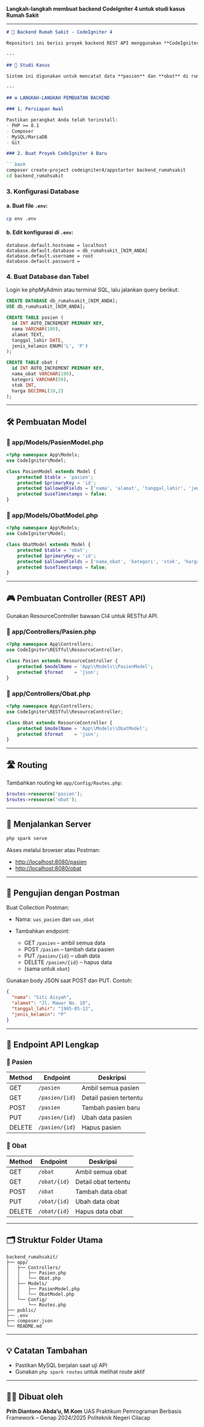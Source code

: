 **Langkah-langkah membuat backend CodeIgniter 4 untuk studi kasus Rumah Sakit**

---

````markdown
# 🏥 Backend Rumah Sakit - CodeIgniter 4

Repositori ini berisi proyek backend REST API menggunakan **CodeIgniter 4** untuk sistem informasi rumah sakit dengan dua entitas utama: `pasien` dan `obat`.

---

## 📌 Studi Kasus

Sistem ini digunakan untuk mencatat data **pasien** dan **obat** di rumah sakit. Backend menyediakan endpoint RESTful untuk melakukan CRUD (Create, Read, Update, Delete) terhadap kedua tabel tersebut.

---

## ⚙️ LANGKAH-LANGKAH PEMBUATAN BACKEND

### 1. Persiapan Awal

Pastikan perangkat Anda telah terinstall:
- PHP >= 8.1
- Composer
- MySQL/MariaDB
- Git

### 2. Buat Proyek CodeIgniter 4 Baru

```bash
composer create-project codeigniter4/appstarter backend_rumahsakit
cd backend_rumahsakit
````

### 3. Konfigurasi Database

#### a. Buat file `.env`:

```bash
cp env .env
```

#### b. Edit konfigurasi di `.env`:

```dotenv
database.default.hostname = localhost
database.default.database = db_rumahsakit_[NIM_ANDA]
database.default.username = root
database.default.password =
```

### 4. Buat Database dan Tabel

Login ke phpMyAdmin atau terminal SQL, lalu jalankan query berikut:

```sql
CREATE DATABASE db_rumahsakit_[NIM_ANDA];
USE db_rumahsakit_[NIM_ANDA];

CREATE TABLE pasien (
  id INT AUTO_INCREMENT PRIMARY KEY,
  nama VARCHAR(100),
  alamat TEXT,
  tanggal_lahir DATE,
  jenis_kelamin ENUM('L', 'P')
);

CREATE TABLE obat (
  id INT AUTO_INCREMENT PRIMARY KEY,
  nama_obat VARCHAR(100),
  kategori VARCHAR(50),
  stok INT,
  harga DECIMAL(10,2)
);
```

---

## 🛠️ Pembuatan Model

### 📁 app/Models/PasienModel.php

```php
<?php namespace App\Models;
use CodeIgniter\Model;

class PasienModel extends Model {
    protected $table = 'pasien';
    protected $primaryKey = 'id';
    protected $allowedFields = ['nama', 'alamat', 'tanggal_lahir', 'jenis_kelamin'];
    protected $useTimestamps = false;
}
```

### 📁 app/Models/ObatModel.php

```php
<?php namespace App\Models;
use CodeIgniter\Model;

class ObatModel extends Model {
    protected $table = 'obat';
    protected $primaryKey = 'id';
    protected $allowedFields = ['nama_obat', 'kategori', 'stok', 'harga'];
    protected $useTimestamps = false;
}
```

---

## 🎮 Pembuatan Controller (REST API)

Gunakan ResourceController bawaan CI4 untuk RESTful API.

### 📁 app/Controllers/Pasien.php

```php
<?php namespace App\Controllers;
use CodeIgniter\RESTful\ResourceController;

class Pasien extends ResourceController {
    protected $modelName = 'App\\Models\\PasienModel';
    protected $format    = 'json';
}
```

### 📁 app/Controllers/Obat.php

```php
<?php namespace App\Controllers;
use CodeIgniter\RESTful\ResourceController;

class Obat extends ResourceController {
    protected $modelName = 'App\\Models\\ObatModel';
    protected $format    = 'json';
}
```

---

## 🛣️ Routing

Tambahkan routing ke `app/Config/Routes.php`:

```php
$routes->resource('pasien');
$routes->resource('obat');
```

---

## 🚀 Menjalankan Server

```bash
php spark serve
```

Akses melalui browser atau Postman:

* [http://localhost:8080/pasien](http://localhost:8080/pasien)
* [http://localhost:8080/obat](http://localhost:8080/obat)

---

## 🧪 Pengujian dengan Postman

Buat Collection Postman:

* Nama: `uas_pasien` dan `uas_obat`
* Tambahkan endpoint:

  * GET `/pasien` – ambil semua data
  * POST `/pasien` – tambah data pasien
  * PUT `/pasien/{id}` – ubah data
  * DELETE `/pasien/{id}` – hapus data
  * (sama untuk `obat`)

Gunakan body JSON saat POST dan PUT. Contoh:

```json
{
  "nama": "Siti Aisyah",
  "alamat": "Jl. Mawar No. 10",
  "tanggal_lahir": "1995-05-12",
  "jenis_kelamin": "P"
}
```

---

## 📮 Endpoint API Lengkap

### 🔹 Pasien

| Method | Endpoint       | Deskripsi              |
| ------ | -------------- | ---------------------- |
| GET    | `/pasien`      | Ambil semua pasien     |
| GET    | `/pasien/{id}` | Detail pasien tertentu |
| POST   | `/pasien`      | Tambah pasien baru     |
| PUT    | `/pasien/{id}` | Ubah data pasien       |
| DELETE | `/pasien/{id}` | Hapus pasien           |

### 🔹 Obat

| Method | Endpoint     | Deskripsi            |
| ------ | ------------ | -------------------- |
| GET    | `/obat`      | Ambil semua obat     |
| GET    | `/obat/{id}` | Detail obat tertentu |
| POST   | `/obat`      | Tambah data obat     |
| PUT    | `/obat/{id}` | Ubah data obat       |
| DELETE | `/obat/{id}` | Hapus data obat      |

---

## 🗂️ Struktur Folder Utama

```
backend_rumahsakit/
├── app/
│   ├── Controllers/
│   │   ├── Pasien.php
│   │   └── Obat.php
│   ├── Models/
│   │   ├── PasienModel.php
│   │   └── ObatModel.php
│   └── Config/
│       └── Routes.php
├── public/
├── .env
├── composer.json
└── README.md
```

---

## 💡 Catatan Tambahan

* Pastikan MySQL berjalan saat uji API
* Gunakan `php spark routes` untuk melihat route aktif

---

## 👨‍💻 Dibuat oleh

**Prih Diantono Abda’u, M.Kom**
UAS Praktikum Pemrograman Berbasis Framework – Genap 2024/2025
Politeknik Negeri Cilacap